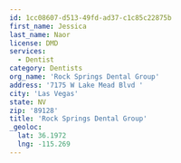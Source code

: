 ```yaml
---
id: 1cc08607-d513-49fd-ad37-c1c85c22875b
first_name: Jessica
last_name: Naor
license: DMD
services:
  - Dentist
category: Dentists
org_name: 'Rock Springs Dental Group'
address: '7175 W Lake Mead Blvd '
city: 'Las Vegas'
state: NV
zip: '89128'
title: 'Rock Springs Dental Group'
_geoloc:
  lat: 36.1972
  lng: -115.269
---
```

